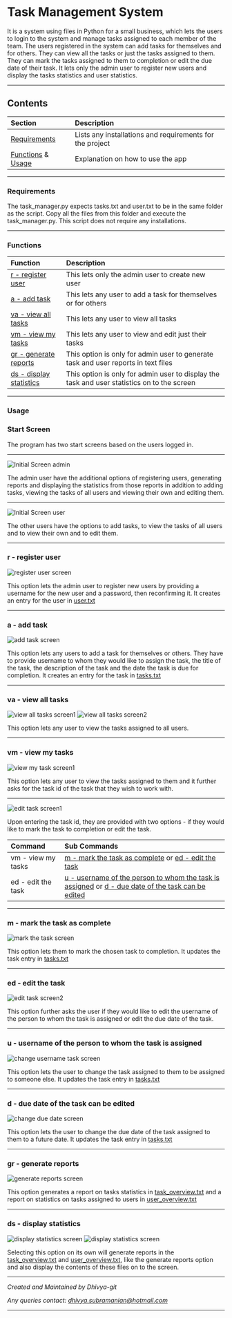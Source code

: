# Task Management System
It is a system using files in Python for a small business, which lets the users to login to the system and manage tasks assigned to each member of the team. The users registered in the system can add tasks for themselves and for others. They can view all the tasks or just the tasks assigned to them. They can mark the tasks assigned to them to completion or edit the due date of their task. It lets only the admin user to register new users and display the tasks statistics and user statistics.

---
## Contents
| Section | Description |
| :--- | :--- |
| [Requirements](#requirements) | Lists any installations and requirements for the project |
| [Functions](#functions) & [Usage](#usage) | Explanation on how to use the app |

---
### **Requirements**
The task_manager.py expects tasks.txt and user.txt to be in the same folder as the script. Copy all the files from this folder and execute the task_manager.py. This script does not require any installations.

---
### **Functions**
| Function | Description |
| :--- | :--- |
| [r - register user](#r---register-user) | This lets only the admin user to create new user|
| [a - add task](#a---add-task) | This lets any user to add a task for themselves or for others |
| [va - view all tasks](#va---view-all-tasks) | This lets any user to view all tasks |
| [vm - view my tasks](#vm---view-my-tasks) | This lets any user to view and edit just their tasks |
| [gr - generate reports](#gr---generate-reports) | This option is only for admin user to generate task and user reports in text files|
| [ds - display statistics](#ds---display-statistics) | This option is only for admin user to display the task and user statistics on to the screen |

---
### **Usage**
### Start Screen
The program has two start screens based on the users logged in.

---
![Initial Screen admin](images/admin_start_screen.PNG)

The admin user have the additional options of registering users, generating reports and displaying the statistics from those reports in addition to adding tasks, viewing the tasks of all users and viewing their own and editing them.

---
![Initial Screen user](images/user_start_screen.PNG)

The other users have the options to add tasks, to view the tasks of all users and to view their own and to edit them.

---
### r - register user
![register user screen](images/register_user.PNG)

This option lets the admin user to register new users by providing a username for the new user and a password, then reconfirming it. It creates an entry for the user in [user.txt](user.txt)

---
### a - add task
![add task screen](images/add_task.PNG)

This option lets any users to add a task for themselves or others. They have to provide username to whom they would like to assign the task, the title of the task, the description of the task and the date the task is due for completion. It creates an entry for the task in [tasks.txt](tasks.txt)

---
### va - view all tasks
![view all tasks screen1](images/view_all1.PNG)
![view all tasks screen2](images/view_all2.PNG)

This option lets any user to view the tasks assigned to all users.

---
### vm - view my tasks
![view my task screen1](images/view_mine.PNG)

This option lets any user to view the tasks assigned to them and it further asks for the task id of the task that they wish to work with.

---
![edit task screen1](images/edit_task1.PNG)

Upon entering the task id, they are provided with two options - if they would like to mark the task to completion or edit the task.

| Command | Sub Commands | 
| :--- | :--- |
| vm - view my tasks | [m - mark the task as complete](#m---mark-the-task-as-complete) or [ed - edit the task](#ed---edit-the-task) | 
| ed - edit the task | [u - username  of the person to whom the task is assigned](#u---username-of-the-person-to-whom-the-task-is-assigned) or [d - due date of the task can be edited](#d---due-date-of-the-task-can-be-edited) |

---
### m - mark the task as complete
![mark the task screen](images/mark_complete.PNG)

This option lets them to mark the chosen task to completion. It updates the task entry in [tasks.txt](tasks.txt)

---
### ed - edit the task
![edit task screen2](images/edit_task2.PNG)

This option further asks the user if they would like to edit the username of the person to whom the task is assigned or edit the due date of the task.

---
### u - username of the person to whom the task is assigned
![change username task screen](images/task_user_update.PNG)

This option lets the user to change the task assigned to them to be assigned to someone else. It updates the task entry in [tasks.txt](tasks.txt)

---
### d - due date of the task can be edited
![change due date screen](images/change_duedate_task.PNG)

This option lets the user to change the due date of the task assigned to them to a future date. It updates the task entry in [tasks.txt](tasks.txt)

---
### gr - generate reports
![generate reports screen](images/generate_report.PNG)

This option generates a report on tasks statistics in [task_overview.txt](task_overview.txt) and a report on statistics on tasks assigned to users in [user_overview.txt](user_overview.txt)

---
### ds - display statistics
![display statistics screen](images/display_statistics1.PNG)
![display statistics screen](images/display_statistics2.PNG)

Selecting this option on its own will generate reports in the [task_overview.txt](task_overview.txt) and [user_overview.txt](user_overview.txt), like the generate reports option and also display the contents of these files on to the screen.

---

*Created and Maintained by Dhivya-git*

*Any queries contact: dhivya.subramanian@hotmail.com*

---